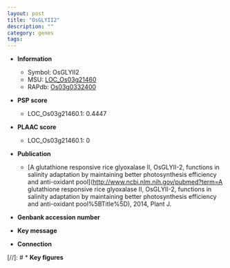 ```yaml
---
layout: post
title: "OsGLYII2"
description: ""
category: genes
tags: 
---
```


* **Information**  
    + Symbol: OsGLYII2  
    + MSU: [LOC_Os03g21460](http://rice.plantbiology.msu.edu/cgi-bin/ORF_infopage.cgi?orf=LOC_Os03g21460)  
    + RAPdb: [Os03g0332400](http://rapdb.dna.affrc.go.jp/viewer/gbrowse_details/irgsp1?name=Os03g0332400)  

* **PSP score**  
    + LOC_Os03g21460.1: 0.4447 

* **PLAAC score**  
    + LOC_Os03g21460.1: 0 

* **Publication**  
    + [A glutathione responsive rice glyoxalase II, OsGLYII-2, functions in salinity adaptation by maintaining better photosynthesis efficiency and anti-oxidant pool](http://www.ncbi.nlm.nih.gov/pubmed?term=A glutathione responsive rice glyoxalase II, OsGLYII-2, functions in salinity adaptation by maintaining better photosynthesis efficiency and anti-oxidant pool%5BTitle%5D), 2014, Plant J.

* **Genbank accession number**  

* **Key message**  

* **Connection**  

[//]: # * **Key figures**  


